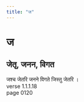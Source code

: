 ```yaml
---
title: "ज"
---
```


# ज
## जेतृ, जनन, विगत
जश्च जेतरि जनने विगते जिस्तु जेतरि ।<BR>verse 1.1.1.18<BR>page 0120

